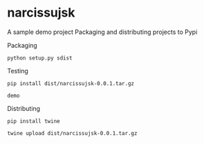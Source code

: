 # narcissujsk
A sample demo project Packaging and distributing projects to Pypi

Packaging

```
python setup.py sdist 
```

Testing

```
pip install dist/narcissujsk-0.0.1.tar.gz 
```

```
demo
```

Distributing

```
pip install twine

twine upload dist/narcissujsk-0.0.1.tar.gz 
```
